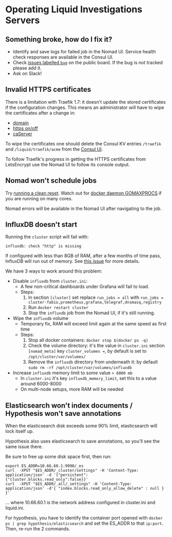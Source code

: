 # Operating Liquid Investigations Servers

## Something broke, how do I fix it?
* Identify and save logs for failed job in the Nomad UI. Service health check responses are available in the Consul UI.
* Check [issues labelled `bug`](https://github.com/orgs/liquidinvestigations/projects/1?card_filter_query=label%3Abug#card-29263439) on the public board. If the bug is not tracked please add it.
* Ask on Slack!

[issues labelled `bug`]: https://github.com/orgs/liquidinvestigations/projects/1?card_filter_query=label%3Abug

## Invalid HTTPS certificates
There is a limitation with Traefik 1.7: it doesn't update the stored certificates if the configuration changes. This means an administrator will have to wipe the certificates after a change in:

- [domain](https://github.com/liquidinvestigations/node/blob/20ece5af24e17e0321265b5abc683455a9a2225c/examples/liquid.ini#L12)
- [https on/off](https://github.com/liquidinvestigations/node/blob/20ece5af24e17e0321265b5abc683455a9a2225c/examples/liquid.ini#L88)
- [caServer](https://github.com/liquidinvestigations/node/blob/20ece5af24e17e0321265b5abc683455a9a2225c/examples/liquid.ini#L92)

To wipe the certificates one should delete the Consul KV entries `/traefik` and `/liquid/traefik/acme` from the [Consul UI](https://github.com/liquidinvestigations/node/blob/20ece5af24e17e0321265b5abc683455a9a2225c/examples/liquid.ini#L3).

To follow Traefik's progress in getting the HTTPS certificates from LetsEncrypt use the Nomad UI to follow its console output.

## Nomad won't schedule jobs

Try [running a clean reset](https://github.com/liquidinvestigations/docs/wiki/Maintenance#clean-reset). Watch out for [docker daemon GOMAXPROCS](https://github.com/liquidinvestigations/cluster/blob/474f0fd4910bee7e70a1ad09771f9c8033d7d63e/examples/registry-systemd-override.conf#L3) if you are running on many cores.

Nomad errors will be available in the Nomad UI after navigating to the job.

## InfluxDB doesn't start

Running the `cluster` script will fail with:

    influxdb: check "http" is missing


If configured with less than 8GB of RAM, after a few months of time pass, InfluxDB will run out of memory. See [this issue](https://github.com/liquidinvestigations/cluster/issues/125#issuecomment-819422765) for more details.

We have 3 ways to work around this problem:
- Disable `influxdb` from `cluster.ini`:
  - A few non-critical dashboards under Grafana will fail to load.
  - Steps:
    1. In section `[cluster]` set replace `run_jobs = all` with `run_jobs = cluster-fabio,prometheus,grafana,telegraf,dnsmasq,registry`
    2. Run `docker restart cluster`
    3. Stop the `influxdb` job from the Nomad UI, if it's still running.
- Wipe the `influxdb` volume
  - Temporary fix, RAM will exceed limit again at the same speed as first time
  - Steps:
    1. Stop all docker containers: `docker stop $(docker ps -q)`
    2. Check the volume directory: it's the value in `cluster.ini` section `[nomad_meta]` key `cluster_volumes =`, by default is set to `/opt/cluster/var/volumes/`
    3. Remove the `influxdb` directory from underneath it: by default `sudo rm -rf /opt/cluster/var/volumes/influxdb`
- Increase `influxdb` memory limit to some value `> 6000 mb`
  - In `cluster.ini` it's key `influxdb_memory_limit`, set this to a value around 6000-8000
  - On multi-node setups, more RAM will be needed

## Elasticsearch won't index documents / Hypothesis won't save annotations

When the elasticsearch disk exceeds some 90% limit, elasticsearch will lock itself up.

Hypothesis also uses elasticsearch to save annotations, so you'll see the same issue there.

Be sure to free up some disk space first, then run:

```
export ES_ADDR=10.66.60.1:9990/_es
curl  -XPUT "$ES_ADDR/_cluster/settings" -H 'Content-Type: application/json' -d '{"persistent":{"cluster.blocks.read_only":false}}'
curl  -XPUT "$ES_ADDR/_all/_settings" -H 'Content-Type: application/json' -d'{ "index.blocks.read_only_allow_delete" : null } }'
```

... where 10.66.60.1 is the network address configured in cluster.ini and liquid.ini.


For hypothesis, you have to identify the container port opened with `docker ps | grep hypothesis/elasticsearch` and set the ES_ADDR to that `ip:port`. Then, re-run the 2 commands.